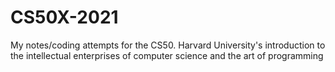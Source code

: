# CS50X-2021
My notes/coding attempts for the CS50. Harvard University's introduction to the intellectual enterprises of computer science and the art of programming
